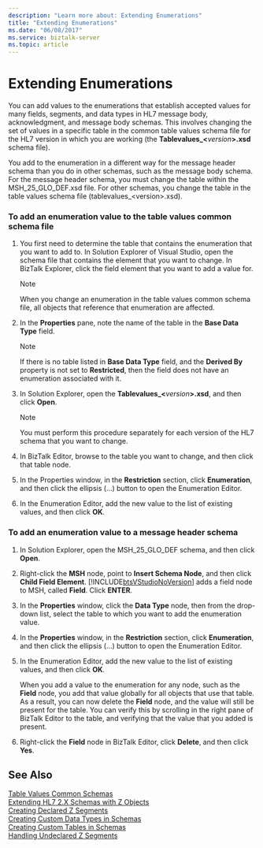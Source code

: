 ```yaml
---
description: "Learn more about: Extending Enumerations"
title: "Extending Enumerations"
ms.date: "06/08/2017"
ms.service: biztalk-server
ms.topic: article
---
```

# Extending Enumerations
You can add values to the enumerations that establish accepted values for many fields, segments, and data types in HL7 message body, acknowledgment, and message body schemas. This involves changing the set of values in a specific table in the common table values schema file for the HL7 version in which you are working (the **Tablevalues_\<**<em>version</em>**\>.xsd** schema file).  
  
 You add to the enumeration in a different way for the message header schema than you do in other schemas, such as the message body schema. For the message header schema, you must change the table within the MSH_25_GLO_DEF.xsd file. For other schemas, you change the table in the table values schema file (tablevalues_\<version\>.xsd).  
  
### To add an enumeration value to the table values common schema file  
  
1. You first need to determine the table that contains the enumeration that you want to add to. In Solution Explorer of Visual Studio, open the schema file that contains the element that you want to change. In BizTalk Explorer, click the field element that you want to add a value for.  
  
   > [!NOTE]
   >  When you change an enumeration in the table values common schema file, all objects that reference that enumeration are affected.  
  
2. In the **Properties** pane, note the name of the table in the **Base Data Type** field.  
  
   > [!NOTE]
   >  If there is no table listed in **Base Data Type** field, and the **Derived By** property is not set to **Restricted**, then the field does not have an enumeration associated with it.  
  
3. In Solution Explorer, open the **Tablevalues_\<**<em>version</em>**\>.xsd**, and then click **Open**.  
  
   > [!NOTE]
   >  You must perform this procedure separately for each version of the HL7 schema that you want to change.  
  
4. In BizTalk Editor, browse to the table you want to change, and then click that table node.  
  
5. In the Properties window, in the **Restriction** section, click **Enumeration**, and then click the ellipsis (…) button to open the Enumeration Editor.  
  
6. In the Enumeration Editor, add the new value to the list of existing values, and then click **OK**.  
  
### To add an enumeration value to a message header schema  
  
1. In Solution Explorer, open the MSH_25_GLO_DEF schema, and then click **Open**.  
  
2. Right-click the **MSH** node, point to **Insert Schema Node**, and then click **Child Field Element**. [!INCLUDE[btsVStudioNoVersion](../../includes/btsvstudionoversion-md.md)] adds a field node to MSH, called **Field**. Click **ENTER**.  
  
3. In the **Properties** window, click the **Data Type** node, then from the drop-down list, select the table to which you want to add the enumeration value.  
  
4. In the **Properties** window, in the **Restriction** section, click **Enumeration**, and then click the ellipsis (…) button to open the Enumeration Editor.  
  
5. In the Enumeration Editor, add the new value to the list of existing values, and then click **OK**.  
  
    When you add a value to the enumeration for any node, such as the **Field** node, you add that value globally for all objects that use that table. As a result, you can now delete the **Field** node, and the value will still be present for the table. You can verify this by scrolling in the right pane of BizTalk Editor to the table, and verifying that the value that you added is present.  
  
6. Right-click the **Field** node in BizTalk Editor, click **Delete**, and then click **Yes**.  
  
## See Also  
 [Table Values Common Schemas](../../adapters-and-accelerators/accelerator-hl7/table-values-common-schemas.md)   
 [Extending HL7 2.X Schemas with Z Objects](../../adapters-and-accelerators/accelerator-hl7/extending-hl7-2-x-schemas-with-z-objects.md)   
 [Creating Declared Z Segments](../../adapters-and-accelerators/accelerator-hl7/creating-declared-z-segments.md)   
 [Creating Custom Data Types in Schemas](../../adapters-and-accelerators/accelerator-hl7/creating-custom-data-types-in-schemas.md)   
 [Creating Custom Tables in Schemas](../../adapters-and-accelerators/accelerator-hl7/creating-custom-tables-in-schemas.md)   
 [Handling Undeclared Z Segments](../../adapters-and-accelerators/accelerator-hl7/handling-undeclared-z-segments.md)
